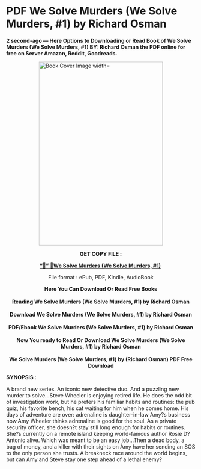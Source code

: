 # PDF We Solve Murders (We Solve Murders, #1) by Richard Osman
<p><strong>2 second-ago &mdash; Here Options to Downloading or Read Book of We Solve Murders (We Solve Murders, #1) BY: Richard Osman the PDF online for free on Server Amazon, Reddit, Goodreads.</strong></p><p><a href="https://educationsharingacademy.cloud/?book=203956647-we-solve-murders"><img style="display: block; margin-left: auto; margin-right: auto;" src="https://i.gr-assets.com/images/S/compressed.photo.goodreads.com/books/1708482199l/203956647.jpg" alt="Book Cover Image width=" width="330" height="488" /></a></p><p style="text-align: center;"><strong>GET COPY FILE :</strong></p><p style="text-align: center;"><strong><a href="https://educationsharingacademy.cloud/?book=203956647-we-solve-murders" target="_blank" rel="noopener">“📢” 🔗We Solve Murders (We Solve Murders, #1)</a>&nbsp;</strong></p><p style="text-align: center;">File format : ePub, PDF, Kindle, AudioBook</p><div style="text-align: center;"><strong>Here You Can Download Or Read Free Books</strong></div><div style="text-align: center;">&nbsp;</div><div style="text-align: center;"><strong>Reading We Solve Murders (We Solve Murders, #1) by Richard Osman</strong></div><div style="text-align: center;">&nbsp;</div><div style="text-align: center;"><strong>Download We Solve Murders (We Solve Murders, #1) by Richard Osman</strong></div><div style="text-align: center;">&nbsp;</div><div style="text-align: center;"><strong>PDF/Ebook We Solve Murders (We Solve Murders, #1) by Richard Osman</strong></div><div style="text-align: center;">&nbsp;</div><div style="text-align: center;"><strong>Now You ready to Read Or Download We Solve Murders (We Solve Murders, #1) by Richard Osman</strong></div><div style="text-align: center;">&nbsp;</div><div style="text-align: center;"><strong>We Solve Murders (We Solve Murders, #1) by (Richard Osman) PDF Free Download</strong></div><p><strong>SYNOPSIS :</strong></p><p>A brand new series. An iconic new detective duo. And a puzzling new murder to solve...Steve Wheeler is enjoying retired life. He does the odd bit of investigation work, but he prefers his familiar habits and routines: the pub quiz, his favorite bench, his cat waiting for him when he comes home. His days of adventure are over: adrenaline is daughter-in-law Amy?s business now.Amy Wheeler thinks adrenaline is good for the soul. As a private security officer, she doesn?t stay still long enough for habits or routines. She?s currently on a remote island keeping world-famous author Rosie D?Antonio alive. Which was meant to be an easy job...Then a dead body, a bag of money, and a killer with their sights on Amy have her sending an SOS to the only person she trusts. A breakneck race around the world begins, but can Amy and Steve stay one step ahead of a lethal enemy?</p>
